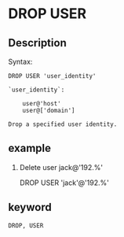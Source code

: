 <!-- 
Licensed to the Apache Software Foundation (ASF) under one
or more contributor license agreements.  See the NOTICE file
distributed with this work for additional information
regarding copyright ownership.  The ASF licenses this file
to you under the Apache License, Version 2.0 (the
"License"); you may not use this file except in compliance
with the License.  You may obtain a copy of the License at

  http://www.apache.org/licenses/LICENSE-2.0

Unless required by applicable law or agreed to in writing,
software distributed under the License is distributed on an
"AS IS" BASIS, WITHOUT WARRANTIES OR CONDITIONS OF ANY
KIND, either express or implied.  See the License for the
specific language governing permissions and limitations
under the License.
-->

# DROP USER
## Description

Syntax:

    DROP USER 'user_identity'

    `user_identity`:

        user@'host'
        user@['domain']

    Drop a specified user identity.

## example

1. Delete user jack@'192.%'

    DROP USER 'jack'@'192.%'

## keyword

    DROP, USER
